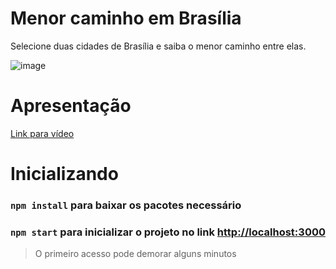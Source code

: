 # Menor caminho em Brasília

Selecione duas cidades de Brasília e saiba o menor caminho entre elas.

![image](https://github.com/projeto-de-algoritmos-2024/Grafos2_Brasilia/assets/88345670/a6e9ff7c-3884-4198-8b5f-9dc97a1fb366)

# Apresentação
[Link para vídeo](https://www.youtube.com/watch?v=WCgSqLIQYl8)

# Inicializando

### `npm install` para baixar os pacotes necessário

### `npm start` para inicializar o projeto no link [http://localhost:3000](http://localhost:3000)

> O primeiro acesso pode demorar alguns minutos
